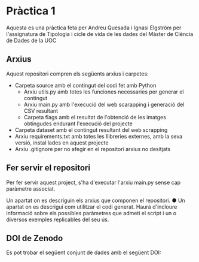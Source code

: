 # Pràctica 1

Aquesta es una pràctica feta per Andreu Quesada i Ignasi Elgström per l'assignatura de Tipologia i cicle de vida de les dades del Màster de Ciència de Dades de la UOC

## Arxius
Aquest repositori compren els següents arxius i carpetes:
* Carpeta source amb el contingut del codi fet amb Python
    * Arxiu utils.py amb totes les funciones necessaries per generar el contingut
    * Arxiu main.py amb l'execució del web scarapping i generació del CSV resultant
    * Carpeta flags amb el resultat de l'obtenció de les imatges obtingudes endurant l'execució del projecte
* Carpeta dataset amb el contingut resultant del web scrapping
* Arxiu requirements.txt amb totes les llibreries externes, amb la seva versió, instal·lades en aquest projecte
* Arxiu .gitignore per no afegir en el repositori arxius no desitjats

## Fer servir el repositori

Per fer servir aquest project, s'ha d'executar l'arxiu main.py sense cap paràmetre associat.

Un apartat on es descriguin els arxius que componen el repositori.
● Un apartat on es descrigui com utilitzar el codi generat. Haurà
d'incloure informació sobre els possibles paràmetres que admeti el
script i un o diversos exemples replicables del seu ús.

## DOI de Zenodo

Es pot trobar el següent conjunt de dades amb el següent DOI:
